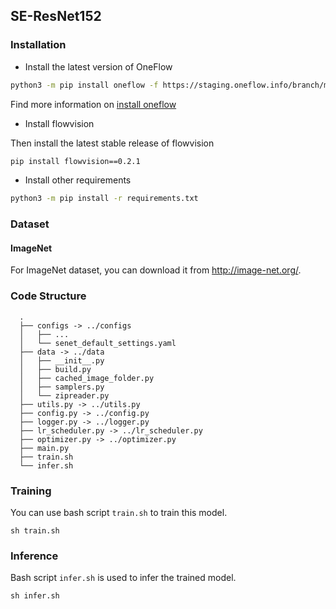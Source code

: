 ## SE-ResNet152

### Installation
- Install the latest version of OneFlow
```bash
python3 -m pip install oneflow -f https://staging.oneflow.info/branch/master/[PLATFORM]
```
Find more information on [install oneflow](https://github.com/Oneflow-Inc/oneflow#install-oneflow)

- Install flowvision

Then install the latest stable release of flowvision

```bash
pip install flowvision==0.2.1
```

- Install other requirements
```bash
python3 -m pip install -r requirements.txt
```


### Dataset
#### ImageNet
For ImageNet dataset, you can download it from http://image-net.org/.

### Code Structure


  ```
    .
    ├── configs -> ../configs
    │   ├── ...
    │   └── senet_default_settings.yaml
    ├── data -> ../data
    │   ├── __init__.py
    │   ├── build.py
    │   ├── cached_image_folder.py
    │   ├── samplers.py
    │   └── zipreader.py
    ├── utils.py -> ../utils.py
    ├── config.py -> ../config.py
    ├── logger.py -> ../logger.py
    ├── lr_scheduler.py -> ../lr_scheduler.py
    ├── optimizer.py -> ../optimizer.py
    ├── main.py
    ├── train.sh
    └── infer.sh
  ```



### Training
You can use bash script `train.sh` to train this model.
```````
sh train.sh
```````

### Inference

Bash script `infer.sh` is used to infer the trained model.
```````
sh infer.sh
```````
